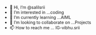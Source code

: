 - 👋 Hi, I’m @salilsrii
- 👀 I’m interested in ...coding
- 🌱 I’m currently learning ...AIML
- 💞️ I’m looking to collaborate on ...Projects
- 📫 How to reach me ... IG-vibhu.srii

<!---
salilsrii/salilsrii is a ✨ special ✨ repository because its `README.md` (this file) appears on your GitHub profile.
You can click the Preview link to take a look at your changes.
--->
